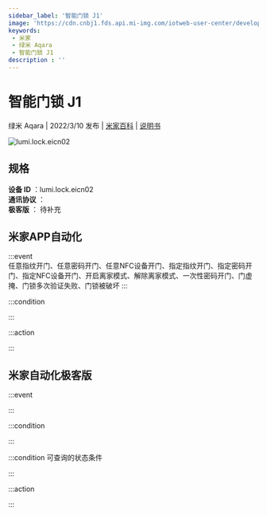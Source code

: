 ```yaml
---
sidebar_label: '智能门锁 J1'
image: 'https://cdn.cnbj1.fds.api.mi-img.com/iotweb-user-center/developer_1679069810290FUUaoWuw.png?GalaxyAccessKeyId=AKVGLQWBOVIRQ3XLEW&Expires=9223372036854775807&Signature=GpCs8DDHc+JhpRxxB4EZP+cjaJg='
keywords: 
 - 米家
 - 绿米 Aqara
 - 智能门锁 J1
description : ''
---
```

# 智能门锁 J1

绿米 Aqara | 2022/3/10 发布 | [米家百科](https://home.mi.com/webapp/content/baike/product/index.html?model=lumi.lock.eicn02) | [说明书](https://home.mi.com/views/introduction.html?model=lumi.lock.eicn02&region=cn)

![lumi.lock.eicn02](https://cdn.cnbj1.fds.api.mi-img.com/iotweb-user-center/developer_1679069810290FUUaoWuw.png?GalaxyAccessKeyId=AKVGLQWBOVIRQ3XLEW&Expires=9223372036854775807&Signature=GpCs8DDHc+JhpRxxB4EZP+cjaJg=)

## 规格  
> 
**设备 ID** ：lumi.lock.eicn02  
**通讯协议** ：  
**极客版**  ： 待补充 


## 米家APP自动化  

:::event  
任意指纹开门、任意密码开门、任意NFC设备开门、指定指纹开门、指定密码开门、指定NFC设备开门、开启离家模式、解除离家模式、一次性密码开门、门虚掩、门锁多次验证失败、门锁被破坏
:::

:::condition  

:::

:::action   

:::

## 米家自动化极客版  

:::event  

:::

:::condition  

:::

:::condition 可查询的状态条件  

:::

:::action  

:::

        
